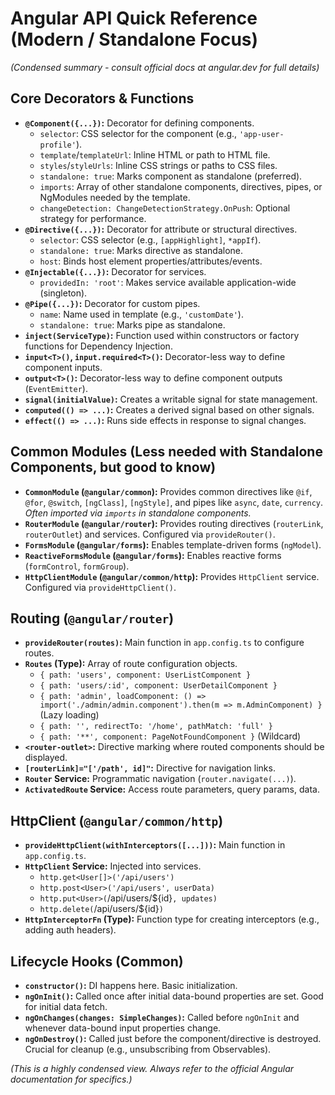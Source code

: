 # Angular API Quick Reference (Modern / Standalone Focus)

*(Condensed summary - consult official docs at angular.dev for full details)*

## Core Decorators & Functions

*   **`@Component({...})`:** Decorator for defining components.
    *   `selector`: CSS selector for the component (e.g., `'app-user-profile'`).
    *   `template`/`templateUrl`: Inline HTML or path to HTML file.
    *   `styles`/`styleUrls`: Inline CSS strings or paths to CSS files.
    *   `standalone: true`: Marks component as standalone (preferred).
    *   `imports`: Array of other standalone components, directives, pipes, or NgModules needed by the template.
    *   `changeDetection: ChangeDetectionStrategy.OnPush`: Optional strategy for performance.
*   **`@Directive({...})`:** Decorator for attribute or structural directives.
    *   `selector`: CSS selector (e.g., `[appHighlight]`, `*appIf`).
    *   `standalone: true`: Marks directive as standalone.
    *   `host`: Binds host element properties/attributes/events.
*   **`@Injectable({...})`:** Decorator for services.
    *   `providedIn: 'root'`: Makes service available application-wide (singleton).
*   **`@Pipe({...})`:** Decorator for custom pipes.
    *   `name`: Name used in template (e.g., `'customDate'`).
    *   `standalone: true`: Marks pipe as standalone.
*   **`inject(ServiceType)`:** Function used within constructors or factory functions for Dependency Injection.
*   **`input<T>()`, `input.required<T>()`:** Decorator-less way to define component inputs.
*   **`output<T>()`:** Decorator-less way to define component outputs (`EventEmitter`).
*   **`signal(initialValue)`:** Creates a writable signal for state management.
*   **`computed(() => ...)`:** Creates a derived signal based on other signals.
*   **`effect(() => ...)`:** Runs side effects in response to signal changes.

## Common Modules (Less needed with Standalone Components, but good to know)

*   **`CommonModule` (`@angular/common`):** Provides common directives like `@if`, `@for`, `@switch`, `[ngClass]`, `[ngStyle]`, and pipes like `async`, `date`, `currency`. *Often imported via `imports` in standalone components.*
*   **`RouterModule` (`@angular/router`):** Provides routing directives (`routerLink`, `routerOutlet`) and services. Configured via `provideRouter()`.
*   **`FormsModule` (`@angular/forms`):** Enables template-driven forms (`ngModel`).
*   **`ReactiveFormsModule` (`@angular/forms`):** Enables reactive forms (`formControl`, `formGroup`).
*   **`HttpClientModule` (`@angular/common/http`):** Provides `HttpClient` service. Configured via `provideHttpClient()`.

## Routing (`@angular/router`)

*   **`provideRouter(routes)`:** Main function in `app.config.ts` to configure routes.
*   **`Routes` (Type):** Array of route configuration objects.
    *   `{ path: 'users', component: UserListComponent }`
    *   `{ path: 'users/:id', component: UserDetailComponent }`
    *   `{ path: 'admin', loadComponent: () => import('./admin/admin.component').then(m => m.AdminComponent) }` (Lazy loading)
    *   `{ path: '', redirectTo: '/home', pathMatch: 'full' }`
    *   `{ path: '**', component: PageNotFoundComponent }` (Wildcard)
*   **`<router-outlet>`:** Directive marking where routed components should be displayed.
*   **`[routerLink]="['/path', id]"`:** Directive for navigation links.
*   **`Router` Service:** Programmatic navigation (`router.navigate(...)`).
*   **`ActivatedRoute` Service:** Access route parameters, query params, data.

## HttpClient (`@angular/common/http`)

*   **`provideHttpClient(withInterceptors([...]))`:** Main function in `app.config.ts`.
*   **`HttpClient` Service:** Injected into services.
    *   `http.get<User[]>('/api/users')`
    *   `http.post<User>('/api/users', userData)`
    *   `http.put<User>(`/api/users/${id}`, updates)`
    *   `http.delete(`/api/users/${id}`)`
*   **`HttpInterceptorFn` (Type):** Function type for creating interceptors (e.g., adding auth headers).

## Lifecycle Hooks (Common)

*   **`constructor()`:** DI happens here. Basic initialization.
*   **`ngOnInit()`:** Called once after initial data-bound properties are set. Good for initial data fetch.
*   **`ngOnChanges(changes: SimpleChanges)`:** Called before `ngOnInit` and whenever data-bound input properties change.
*   **`ngOnDestroy()`:** Called just before the component/directive is destroyed. Crucial for cleanup (e.g., unsubscribing from Observables).

*(This is a highly condensed view. Always refer to the official Angular documentation for specifics.)*